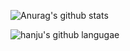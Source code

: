 ![Anurag's github stats](https://github-readme-stats.vercel.app/api?username=2-one-week&show_icons=true)
<br/>

![hanju's github langugae](https://wakatime.com/share/@2oneweek/95f158f8-29e7-4516-83c9-5a27b2bb6b5a.svg)

